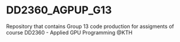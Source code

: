 # DD2360_AGPUP_G13
Repository that contains Group 13 code production for assigments of course DD2360 - Applied GPU Programming @KTH
